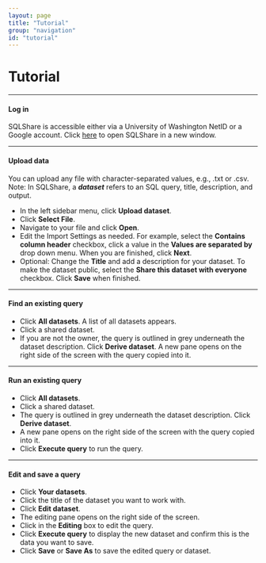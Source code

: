 ```yaml
---
layout: page
title: "Tutorial"
group: "navigation"
id: "tutorial"
---
```


# Tutorial

___________________________________________

#### Log in

SQLShare is accessible either via a University of Washington NetID or a Google account. Click [here](https://sqlshare.escience.washington.edu/) to open SQLShare in a new window.

___________________________________________

#### Upload data

You can upload any file with character-separated values, e.g., .txt or .csv. Note: In SQLShare, a ***dataset*** refers to an SQL query, title, description, and output.

* In the left sidebar menu, click **Upload dataset**.
* Click **Select File**.
* Navigate to your file and click **Open**. 
* Edit the Import Settings as needed. For example, select the **Contains column header** checkbox, click a value in the **Values are separated by** drop down menu. When you are finished, click **Next**.
* Optional: Change the **Title** and add a description for your dataset. To make the dataset public, select the **Share this dataset with everyone** checkbox. Click **Save** when finished.

____________________________________________

#### Find an existing query

* Click **All datasets**. A list of all datasets appears.
* Click a shared dataset.
* If you are not the owner, the query is outlined in grey underneath the dataset description. Click **Derive dataset**. A new pane opens on the right side of the screen with the query copied into it.


____________________________________________

#### Run an existing query

* Click **All datasets**. 
* Click a shared dataset.
* The query is outlined in grey underneath the dataset description. Click **Derive dataset**. 
* A new pane opens on the right side of the screen with the query copied into it.
* Click **Execute query** to run the query.
 
____________________________________________

#### Edit and save a query

* Click **Your datasets**. 
* Click the title of the dataset you want to work with. 
* Click **Edit dataset**. 
* The editing pane opens on the right side of the screen.
* Click in the **Editing** box to edit the query.
* Click **Execute query** to display the new dataset and confirm this is the data you want to save.
* Click **Save** or **Save As** to save the edited query or dataset.